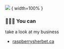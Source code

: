![](/assets/144402254/c14876dd-3dd9-4caf-be69-f89f3f49079b) { width=100% }

### 👨🏻‍💻 You can 
take a look at my business
- [raspberrysherbet.ca](https://raspberrysherbet.ca/)
